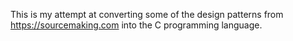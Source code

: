 This is my attempt at converting some of the design patterns from https://sourcemaking.com into the
C programming language.
